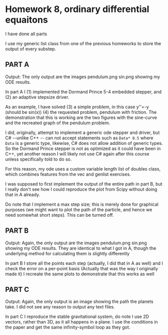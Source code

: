 Homework 8, ordinary differential equaitons
===========
I have done all parts

I use my generic list class from one of the previous homeworks to store the output of every substep.


PART A
--------
Output: The only output are the images pendulum.png  sin.png showing my ODE results.

In part A I (1) implemented the Dormand Prince 5-4 embedded stepper, and (2) an adaptive stepsize driver.

As an example, I have solved (3) a simple problem, in this case y''=-y (should be sin(x)) (4) the requested problem, pendulum with friction. The demonstration that this is working are the two figures with the sine-curve and the recreated graph of the pendulum problem.

I did, originally, attempt to implement a generic ode stepper and driver, but C# --unlike C++ -- can not accept statements such as `Data* 0.5` where `Data` is a generic type, likewise, C# does not allow addition of generic types. So the Dormand Prince stepper is not as optimized as it could have been in C++, yet another reason I will likely not use C# again after this course unless specifically told to do so.

For this reason, my ode uses a custom variable length list of doubles class, which combines features from the vec and genlist exercises.

I was supposed to first implement the output of the entire path in part B, but I really don't see how I could reproduce the plot from Scipy without doing that in A already.

Do note that I implement a max step size; this is merely done for graphical purposes (we might want to plot the path of the particle, and hence we need somewhat short steps). This can be turned off.

PART B
--------
Output: Again, the only output are the images pendulum.png  sin.png showing my ODE results. They are identical to what I got in A, though the underlying method for calculating them is slightly differently


In part B I store all the points each step (actually, I did that in A as well) and I check the error on a per-point basis (Actually that was the way I originally made it) I recreate the same plots to demonstrate that this works as well

PART C
------
Output: Again, the only output is an image showing the path the planets take. I did not see any reason to output any text files.

In part C I reproduce the stable gravitational system, do note I use 2D vectors, rather than 3D, as it all happens in a plane. I use the conditions in the paper and get the same infinity-symbol loop as they got.
